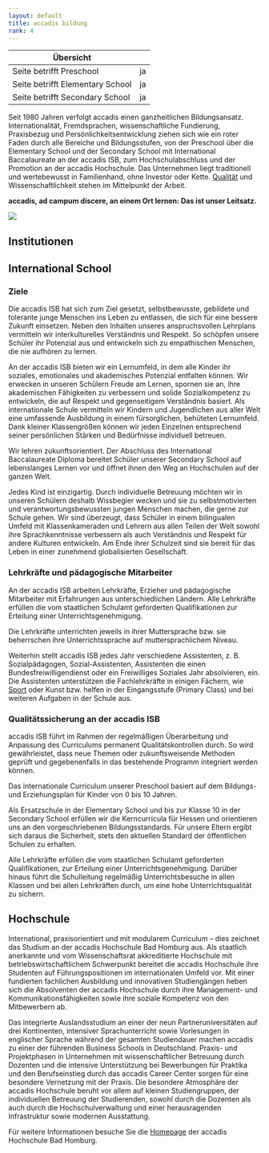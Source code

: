 ```yaml
---
layout: default
title: accadis bildung
rank: 4
---
```

| Übersicht | |
| --- | --- |
| Seite betrifft Preschool | ja |
| Seite betrifft Elementary School | ja |
| Seite betrifft Secondary School | ja |

Seit 1980 Jahren verfolgt accadis einen ganzheitlichen Bildungsansatz. Internationalität, Fremdsprachen, wissenschaftliche Fundierung, Praxisbezug und Persönlichkeitsentwicklung ziehen sich wie ein roter Faden durch alle Bereiche und Bildungsstufen, von der Preschool über die Elementary School und der Secondary School mit International Baccalaureate an der accadis ISB, zum Hochschulabschluss und der Promotion an der accadis Hochschule. Das Unternehmen liegt traditionell und wertebewusst in Familienhand, ohne Investor oder Kette. [Qualität](/ISB-Eltern-wiki/de/Qualit%C3%A4tssicherung "Qualitätssicherung") und Wissenschaftlichkeit stehen im Mittelpunkt der Arbeit.

**accadis, ad campum discere, an einem Ort lernen: Das ist unser Leitsatz.**

[![](/ISB-Eltern-wiki/de/images/thumb/1/10/Bildungsansatz-accadis.jpg/300px-Bildungsansatz-accadis.jpg)](/ISB-Eltern-wiki/de/Datei:Bildungsansatz-accadis.jpg)

## Institutionen 

## International School 

### Ziele 

Die accadis ISB hat sich zum Ziel gesetzt, selbstbewusste, gebildete und tolerante junge Menschen ins Leben zu entlassen, die sich für eine bessere Zukunft einsetzen. Neben den Inhalten unseres anspruchsvollen Lehrplans vermitteln wir interkulturelles Verständnis und Respekt. So schöpfen unsere Schüler ihr Potenzial aus und entwickeln sich zu empathischen Menschen, die nie aufhören zu lernen.

An der accadis ISB bieten wir ein Lernumfeld, in dem alle Kinder ihr soziales, emotionales und akademisches Potenzial entfalten können. Wir erwecken in unseren Schülern Freude am Lernen, spornen sie an, ihre akademischen Fähigkeiten zu verbessern und solide Sozialkompetenz zu entwickeln, die auf Respekt und gegenseitigem Verständnis basiert. Als internationale Schule vermitteln wir Kindern und Jugendlichen aus aller Welt eine umfassende Ausbildung in einem fürsorglichen, behüteten Lernumfeld. Dank kleiner Klassengrößen können wir jeden Einzelnen entsprechend seiner persönlichen Stärken und Bedürfnisse individuell betreuen.

Wir lehren zukunftsorientiert. Der Abschluss des International Baccalaureate Diploma bereitet Schüler unserer Secondary School auf lebenslanges Lernen vor und öffnet ihnen den Weg an Hochschulen auf der ganzen Welt.

Jedes Kind ist einzigartig. Durch individuelle Betreuung möchten wir in unseren Schülern deshalb Wissbegier wecken und sie zu selbstmotivierten und verantwortungsbewussten jungen Menschen machen, die gerne zur Schule gehen. Wir sind überzeugt, dass Schüler in einem bilingualen Umfeld mit Klassenkameraden und Lehrern aus allen Teilen der Welt sowohl ihre Sprachkenntnisse verbessern als auch Verständnis und Respekt für andere Kulturen entwickeln. Am Ende ihrer Schulzeit sind sie bereit für das Leben in einer zunehmend globalisierten Gesellschaft.

### Lehrkräfte und pädagogische Mitarbeiter 

An der accadis ISB arbeiten Lehrkräfte, Erzieher und pädagogische Mitarbeiter mit Erfahrungen aus unterschiedlichen Ländern. Alle Lehrkräfte erfüllen die vom staatlichen Schulamt geforderten Qualifikationen zur Erteilung einer Unterrichtsgenehmigung.

Die Lehrkräfte unterrichten jeweils in ihrer Muttersprache bzw. sie beherrschen ihre Unterrichtssprache auf muttersprachlichem Niveau.

Weiterhin stellt accadis ISB jedes Jahr verschiedene Assistenten, z. B. Sozialpädagogen, Sozial-Assistenten, Assistenten die einen Bundesfreiwilligendienst oder ein Freiwilliges Soziales Jahr absolvieren, ein. Die Assistenten unterstützen die Fachlehrkräfte in einigen Fächern, wie [Sport](/ISB-Eltern-wiki/de/Sportunterricht_und_Schwimmen "Sportunterricht und Schwimmen") oder Kunst bzw. helfen in der Eingangsstufe (Primary Class) und bei weiteren Aufgaben in der Schule aus.

### Qualitätssicherung an der accadis ISB 

accadis ISB führt im Rahmen der regelmäßigen Überarbeitung und Anpassung des Curriculums permanent Qualitätskontrollen durch. So wird gewährleistet, dass neue Themen oder zukunftsweisende Methoden geprüft und gegebenenfalls in das bestehende Programm integriert werden können.

Das internationale Curriculum unserer Preschool basiert auf dem Bildungs- und Erziehungsplan für Kinder von 0 bis 10 Jahren.

Als Ersatzschule in der Elementary School und bis zur Klasse 10 in der Secondary School erfüllen wir die Kerncurricula für Hessen und orientieren uns an den vorgeschriebenen Bildungsstandards. Für unsere Eltern ergibt sich daraus die Sicherheit, stets den aktuellen Standard der öffentlichen Schulen zu erhalten.

Alle Lehrkräfte erfüllen die vom staatlichen Schulamt geforderten Qualifikationen, zur Erteilung einer Unterrichtsgenehmigung. Darüber hinaus führt die Schulleitung regelmäßig Unterrichtsbesuche in allen Klassen und bei allen Lehrkräften durch, um eine hohe Unterrichtsqualität zu sichern.

## Hochschule 

International, praxisorientiert und mit modularem Curriculum – dies zeichnet das Studium an der accadis Hochschule Bad Homburg aus. Als staatlich anerkannte und vom Wissenschaftsrat akkreditierte Hochschule mit betriebswirtschaftlichem Schwerpunkt bereitet die accadis Hochschule ihre Studenten auf Führungspositionen im internationalen Umfeld vor. Mit einer fundierten fachlichen Ausbildung und innovativen Studiengängen heben sich die Absolventen der accadis Hochschule durch ihre Management- und Kommunikationsfähigkeiten sowie ihre soziale Kompetenz von den Mitbewerbern ab.

Das integrierte Auslandsstudium an einer der neun Partneruniversitäten auf drei Kontinenten, intensiver Sprachunterricht sowie Vorlesungen in englischer Sprache während der gesamten Studiendauer machen accadis zu einer der führenden Business Schools in Deutschland. Praxis- und Projektphasen in Unternehmen mit wissenschaftlicher Betreuung durch Dozenten und die intensive Unterstützung bei Bewerbungen für Praktika und den Berufseinstieg durch das accadis Career Center sorgen für eine besondere Vernetzung mit der Praxis. Die besondere Atmosphäre der accadis Hochschule beruht vor allem auf kleinen Studiengruppen, der individuellen Betreuung der Studierenden, sowohl durch die Dozenten als auch durch die Hochschulverwaltung und einer herausragenden Infrastruktur sowie modernen Ausstattung.

Für weitere Informationen besuche Sie die [Homepage](https://www.accadis.com/) der accadis Hochschule Bad Homburg.